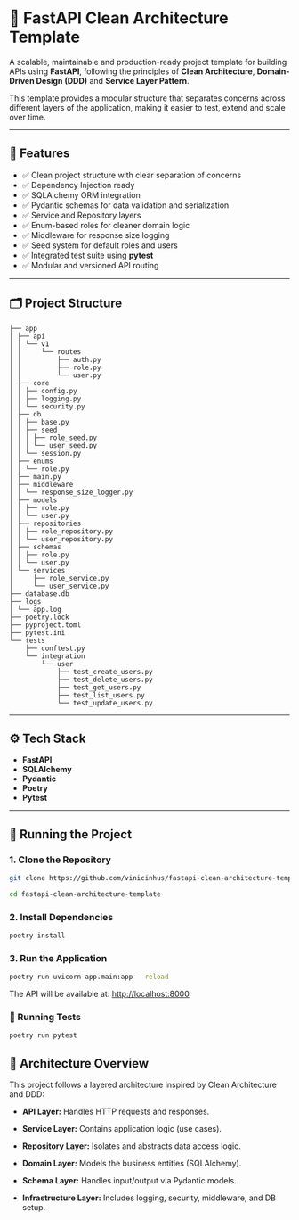 # 🧱 FastAPI Clean Architecture Template

A scalable, maintainable and production-ready project template for building APIs using **FastAPI**, following the principles of **Clean Architecture**, **Domain-Driven Design (DDD)** and **Service Layer Pattern**.

This template provides a modular structure that separates concerns across different layers of the application, making it easier to test, extend and scale over time.

---

## 🚀 Features

- ✅ Clean project structure with clear separation of concerns
- ✅ Dependency Injection ready
- ✅ SQLAlchemy ORM integration
- ✅ Pydantic schemas for data validation and serialization
- ✅ Service and Repository layers
- ✅ Enum-based roles for cleaner domain logic
- ✅ Middleware for response size logging
- ✅ Seed system for default roles and users
- ✅ Integrated test suite using **pytest**
- ✅ Modular and versioned API routing

---

## 🗂️ Project Structure

```text
├── app
│ ├── api
│ │ └── v1
│ │     └── routes
│ │         ├── auth.py
│ │         ├── role.py
│ │         └── user.py
│ ├── core
│ │ ├── config.py
│ │ ├── logging.py
│ │ └── security.py
│ ├── db
│ │ ├── base.py
│ │ ├── seed
│ │ │ ├── role_seed.py
│ │ │ └── user_seed.py
│ │ └── session.py
│ ├── enums
│ │ └── role.py
│ ├── main.py
│ ├── middleware
│ │ └── response_size_logger.py
│ ├── models
│ │ ├── role.py
│ │ └── user.py
│ ├── repositories
│ │ ├── role_repository.py
│ │ └── user_repository.py
│ ├── schemas
│ │ ├── role.py
│ │ └── user.py
│ └── services
│     ├── role_service.py
│     └── user_service.py
├── database.db
├── logs
│ └── app.log
├── poetry.lock
├── pyproject.toml
├── pytest.ini
└── tests
    ├── conftest.py
    └── integration
        └── user
            ├── test_create_users.py
            ├── test_delete_users.py
            ├── test_get_users.py
            ├── test_list_users.py
            └── test_update_users.py
```

---

## ⚙️ Tech Stack

- **FastAPI**
- **SQLAlchemy**
- **Pydantic**
- **Poetry**
- **Pytest**

---

## 🧪 Running the Project

### 1. Clone the Repository

```bash
git clone https://github.com/vinicinhus/fastapi-clean-architecture-template.git

cd fastapi-clean-architecture-template
```

### 2. Install Dependencies

```bash
poetry install
```

### 3. Run the Application

```bash
poetry run uvicorn app.main:app --reload
```

The API will be available at: <http://localhost:8000>

### 🧪 Running Tests

```bash
poetry run pytest
```

## 📐 Architecture Overview

This project follows a layered architecture inspired by Clean Architecture and DDD:

- **API Layer:** Handles HTTP requests and responses.

- **Service Layer:** Contains application logic (use cases).

- **Repository Layer:** Isolates and abstracts data access logic.

- **Domain Layer:** Models the business entities (SQLAlchemy).

- **Schema Layer:** Handles input/output via Pydantic models.

- **Infrastructure Layer:** Includes logging, security, middleware, and DB setup.
